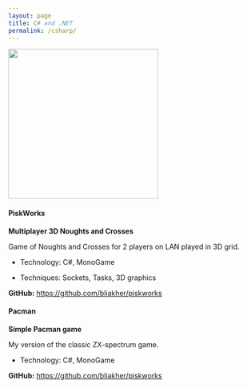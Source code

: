 ```yaml
---
layout: page
title: C# and .NET
permalink: /csharp/
---
```


<img height="300px" src="{{ site.baseurl }}/assets/piskworks.png" />

#### PiskWorks

**Multiplayer 3D Noughts and Crosses**

Game of Noughts and Crosses for 2 players on LAN played in 3D grid. 

- Technology: C#, MonoGame

- Techniques: Sockets, Tasks, 3D graphics

**GitHub:** https://github.com/bliakher/piskworks


#### Pacman

**Simple Pacman game**

My version of the classic ZX-spectrum game. 

- Technology: C#, MonoGame

**GitHub:** https://github.com/bliakher/piskworks
